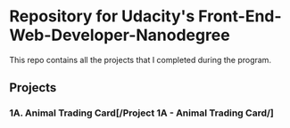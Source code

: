 # Repository for Udacity's Front-End-Web-Developer-Nanodegree
This repo contains all the projects that I completed during the program.

## Projects

### 1A. Animal Trading Card[/Project 1A - Animal Trading Card/]
